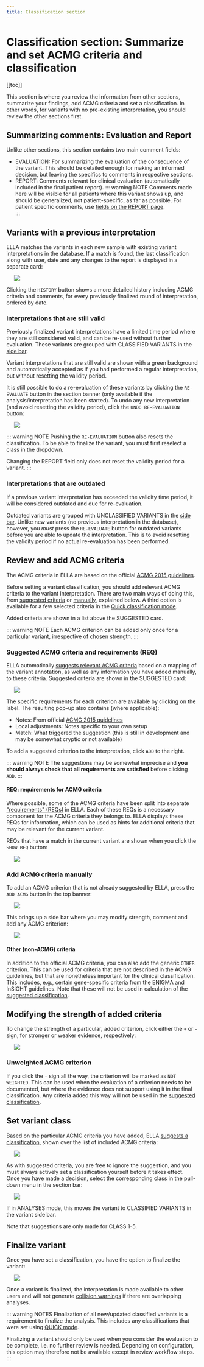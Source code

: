 ```yaml
---
title: Classification section
---
```


# Classification section: Summarize and set ACMG criteria and classification

[[toc]]

This section is where you review the information from other sections, summarize your findings, add ACMG criteria and set a classification. In other words, for variants with no pre-existing interpretation, you should review the other sections first. 

## Summarizing comments: Evaluation and Report

Unlike other sections, this section contains two main comment fields:

  - EVALUATION: For summarizing the evaluation of the consequence of the variant. This should be detailed enough for making an informed decision, but leaving the specifics to comments in respective sections.
  - REPORT: Comments relevant for clinical evaluation (automatically included in the final patient report). 
  ::: warning NOTE
  Comments made here will be visible for all patients where this variant shows up, and should be generalized, not patient-specific, as far as possible. For patient specific comments, use [fields on the REPORT page](/manual/report-page.html#comment-fields-indication-and-report).  
  ::: 

## Variants with a previous interpretation

ELLA matches the variants in each new sample with existing variant interpretations in the database. If a match is found, the last classification along with user, date and any changes to the report is displayed in a separate card:

<div style="text-indent: 4%;"><img src="./img/existing_classification.png"></div>

Clicking the `HISTORY` button shows a more detailed history including ACMG criteria and comments, for every previously finalized round of interpretation, ordered by date.

### Interpretations that are still valid

Previously finalized variant interpretations have a limited time period where they are still considered valid, and can be re-used without further evaluation. These variants are grouped with CLASSIFIED VARIANTS in the [side bar](/manual/side-bar.html#side-bar-sections). 

Variant interpretations that are still valid are shown with a green background and automatically accepted as if you had performed a regular interpretation, but without resetting the validity period. 

It is still possible to do a re-evaluation of these variants by clicking the `RE-EVALUATE` button in the section banner (only available if the analysis/interpretation has been started). To undo any new interpretation (and avoid resetting the validity period), click the `UNDO RE-EVALUATION` button:

<div style="text-indent: 4%;"><img src="./img/reevaluate_btn.png"></div>

::: warning NOTE
Pushing the `RE-EVALUATION` button also resets the classification. To be able to finalize the variant, you must first reselect a class in the dropdown. 

Changing the REPORT field only does not reset the validity period for a variant.
:::

### Interpretations that are outdated

If a previous variant interpretation has exceeded the validity time period, it will be considered outdated and due for re-evaluation. 

Outdated variants are grouped with UNCLASSIFIED VARIANTS in the [side bar](/manual/side-bar.html#side-bar-sections). Unlike new variants (no previous interpretation in the database), however, you _must_ press the `RE-EVALUATE` button for outdated variants before you are able to update the interpretation. This is to avoid resetting the validity period if no actual re-evaluation has been performed.

## Review and add ACMG criteria 

The ACMG criteria in ELLA are based on the official [ACMG 2015 guidelines](https://www.ncbi.nlm.nih.gov/pubmed/25741868).

Before setting a variant classification, you should add relevant ACMG criteria to the variant interpretation. There are two main ways of doing this, from [suggested criteria](/manual/classification-section.html#suggested-acmg-criteria-and-requirements-req) or [manually](/manual/classification-section.html#add-acmg-criteria-manually), explained below. A third option is available for a few selected criteria in the [Quick classification mode](/manual/quick-classification.md).

Added criteria are shown in a list above the SUGGESTED card.

::: warning NOTE
Each ACMG criterion can be added only once for a particular variant, irrespective of chosen strength.
:::

### Suggested ACMG criteria and requirements (REQ)

ELLA automatically [suggests relevant ACMG criteria](/concepts/acmg-rule-engine.html) based on a mapping of the variant annotation, as well as any information you have added manually, to these criteria. Suggested criteria are shown in the SUGGESTED card:

<div style="text-indent: 4%;"><img src="./img/ACMG_suggested.png"></div>

The specific requirements for each criterion are available by clicking on the label. The resulting pop-up also contains (where applicable):

  - Notes: From official [ACMG 2015 guidelines](https://www.ncbi.nlm.nih.gov/pubmed/25741868)
  - Local adjustments: Notes specific to your own setup
  - Match: What triggered the suggestion (this is still in development and may be somewhat cryptic or not available)

To add a suggested criterion to the interpretation, click `ADD` to the right. 

::: warning NOTE
The suggestions may be somewhat imprecise and **you should always check that all requirements are satisfied** before clicking `ADD`.
:::

#### REQ: requirements for ACMG criteria

Where possible, some of the ACMG criteria have been split into separate ["requirements" (REQs)](/concepts/acmg-rule-engine.html#req-requirements) in ELLA. Each of these REQs is a necessary component for the ACMG criteria they belongs to. ELLA displays these REQs for information, which can be used as hints for additional criteria that may be relevant for the current variant. 

REQs that have a match in the current variant are shown when you click the `SHOW REQ` button:

<div style="text-indent: 4%;"><img src="./img/ACMG_REQ.png"></div>

### Add ACMG criteria manually

To add an ACMG criterion that is not already suggested by ELLA, press the `ADD ACMG` button in the top banner:

<div style="text-indent: 4%;"><img src="./img/add_ACMG_btn.png"></div>

This brings up a side bar where you may modify strength, comment and add any ACMG criterion:

<div style="text-indent: 4%;"><img src="./img/add_ACMG.png"></div>

#### Other (non-ACMG) criteria

In addition to the official ACMG criteria, you can also add the generic `OTHER` criterion. This can be used for criteria that are not described in the ACMG guidelines, but that are nonetheless important for the clinical classification. This includes, e.g., certain gene-specific criteria from the ENIGMA and InSiGHT guidelines. Note that these will not be used in calculation of the [suggested classification](#set-variant-class).

## Modifying the strength of added criteria

To change the strength of a particular, added criterion, click either the `+` or `-` sign, for stronger or weaker evidence, respectively:

<div style="text-indent: 4%;"><img src="./img/ACMG_change_strength.png"></div>

### Unweighted ACMG criterion 

If you click the `-` sign all the way, the criterion will be marked as `NOT WEIGHTED`. This can be used when the evaluation of a criterion needs to be documented, but where the evidence does not support using it in the final classification. Any criteria added this way will not be used in the [suggested classification](#set-variant-class). 

## Set variant class

Based on the particular ACMG criteria you have added, ELLA [suggests a classification](/concepts/acmg-rule-engine.html#generating-suggestions), shown over the list of included ACMG criteria:

<div style="text-indent: 4%;"><img src="./img/suggested_class.png"></div>

As with suggested criteria, you are free to ignore the suggestion, and you must always actively set a classification yourself before it takes effect. Once you have made a decision, select the corresponding class in the pull-down menu in the section bar:

<div style="text-indent: 4%;"><img src="./img/select_class.png"></div>

If in ANALYSES mode, this moves the variant to CLASSIFIED VARIANTS in the variant side bar.

Note that suggestions are only made for CLASS 1-5. 

## Finalize variant

Once you have set a classification, you have the option to finalize the variant: 

<div style="text-indent: 4%;"><img src="./img/finalize_variant.png"></div>

Once a variant is finalized, the interpretation is made available to other users and will not generate [collision warnings](/manual/warnings.html#collision-warnings) if there are overlapping analyses. 

::: warning NOTES
Finalization of all new/updated classified variants is a requirement to finalize the analysis. This includes any classifications that were set using [QUICK mode](/manual/quick-classification.md).

Finalizing a variant should only be used when you consider the evaluation to be complete, i.e. no further review is needed. Depending on configuration, this option may therefore not be available except in review workflow steps. 
:::

